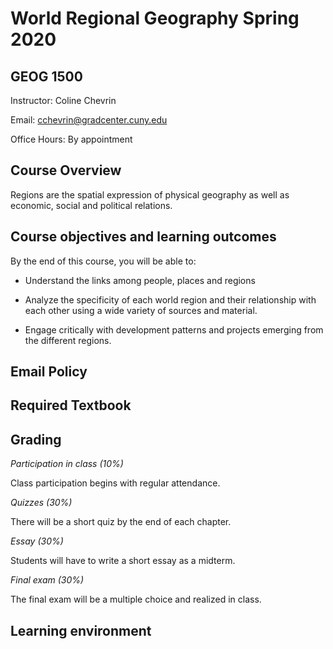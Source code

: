 # World Regional Geography Spring 2020
## GEOG 1500

Instructor: Coline Chevrin

Email: cchevrin@gradcenter.cuny.edu

Office Hours: By appointment

## Course Overview

Regions are the spatial expression of physical geography as well as economic, social and political relations.

## Course objectives and learning outcomes

By the end of this course, you will be able to:

- Understand the links among people, places and regions

- Analyze the specificity of each world region and their relationship with each other using a wide variety of sources and material.

- Engage critically with development patterns and projects emerging from the different regions.

## Email Policy

## Required Textbook

## Grading

*Participation in class (10%)* 

Class participation begins with regular attendance.

*Quizzes (30%)*

There will be a short quiz by the end of each chapter.


*Essay (30%)*

Students will have to write a short essay as a midterm.

*Final exam (30%)*

The final exam will be a multiple choice and realized in class.

## Learning environment



